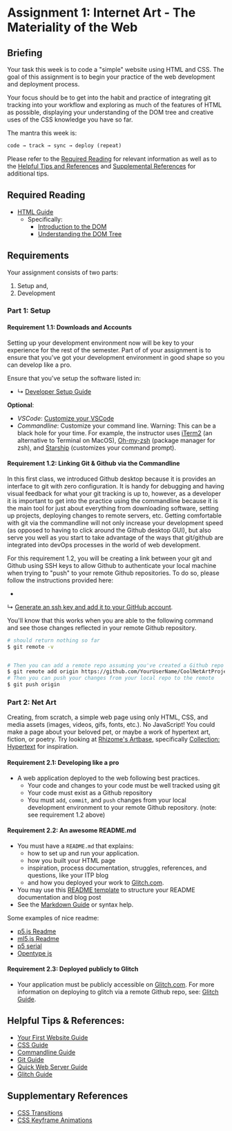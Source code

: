 # Assignment 1: Internet Art - The Materiality of the Web

## Briefing

Your task this week is to code a "simple" website using HTML and CSS. The goal of this assignment is to begin your
practice of the web development and deployment process.

Your focus should be to get into the habit and practice of integrating git tracking into your workflow and exploring as
much of the features of HTML as possible, displaying your understanding of the DOM tree and creative uses of the CSS
knowledge you have so far.

The mantra this week is:

```txt
code → track → sync → deploy (repeat)
```

Please refer to the [Required Reading](#required-reading) for relevant information as well as to
the [Helpful Tips and References](#helpful-tips--references)  and [Supplemental References](#supplementary-references)
for additional tips.

## Required Reading

* [HTML Guide](../guides/html-guide.md)
    * Specifically:
        * [Introduction to the DOM](https://www.taniarascia.com/introduction-to-the-dom/)
        * [Understanding the DOM Tree](https://www.taniarascia.com/understanding-the-dom-tree-and-nodes/)

## Requirements

Your assignment consists of two parts:

1. Setup and,
2. Development

### Part 1: Setup

#### Requirement 1.1: Downloads and Accounts

Setting up your development environment now will be key to your experience for the rest of the semester. Part of of your
assignment is to ensure that you've got your development environment in good shape so you can develop like a pro.

Ensure that you've setup the software listed in:

* ↳ [Developer Setup Guide](../guides/developer-setup-guide.md)

**Optional**:

* *VSCode*: [Customize your VSCode](https://code.visualstudio.com/docs/introvideos/configure)
* *Commandline*: Customize your command line. Warning: This can be a black hole for your time. For example, the
  instructor uses [iTerm2](https://www.iterm2.com/) (an alternative to Terminal on
  MacOS), [Oh-my-zsh](https://ohmyz.sh/) (package manager for zsh), and [Starship](https://starship.rs/) (customizes
  your command prompt).

#### Requirement 1.2: Linking Git & Github via the Commandline

In this first class, we introduced Github desktop because it is provides an interface to git with zero configuration. It
is handy for debugging and having visual feedback for what your git tracking is up to, however, as a developer it is
important to get into the practice using the commandline because it is the main tool for just about everything from
downloading software, setting up projects, deploying changes to remote servers, etc. Getting comfortable with git via
the commandline will not only increase your development speed (as opposed to having to click around the Github desktop
GUI), but also serve you well as you start to take advantage of the ways that git/github are integrated into devOps
processes in the world of web development.

For this requirement 1.2, you will be creating a link between your git and Github using SSH keys to allow Github to
authenticate your local machine when trying to "push" to your remote Github repositories. To do so, please follow the
instructions provided here:

*
↳ [Generate an ssh key and add it to your GitHub account](https://help.github.com/en/github/authenticating-to-github/generating-a-new-ssh-key-and-adding-it-to-the-ssh-agent).

You'll know that this works when you are able to the following command and see those changes reflected in your remote
Github repository.

```sh
# should return nothing so far
$ git remote -v


# Then you can add a remote repo assuming you've created a Github repo
$ git remote add origin https://github.com/YourUserName/CoolNetArtProject
# Then you can push your changes from your local repo to the remote
$ git push origin
```

### Part 2: Net Art

Creating, from scratch, a simple web page using only HTML, CSS, and media assets (images, videos, gifs, fonts, etc.). No
JavaScript! You could make a page about your beloved pet, or maybe a work of hypertext art, fiction, or poetry. Try
looking at [Rhizome's Artbase](https://rhizome.org/art/artbase/),
specifically [Collection: Hypertext](https://rhizome.org/art/artbase/collections/collection-hypertext/) for inspiration.

#### Requirement 2.1: Developing like a pro

* A web application deployed to the web following best practices.
    * Your code and changes to your code must be well tracked using git
    * Your code must exist as a Github repository
    * You must `add`, `commit`, and `push` changes from your local development environment to your remote Github
      repository. (note: see requirement 1.2 above)

#### Requirement 2.2: An awesome README.md

* You must have a `README.md` that explains:
    * how to set up and run your application.
    * how you built your HTML page
    * inspiration, process documentation, struggles, references, and questions, like your ITP blog
    * and how you deployed your work to [Glitch.com](https://glitch.com).
* You may use this [README template](../templates/readme-template.md) to structure your README documentation and blog
  post
* See the [Markdown Guide](../guides/markdown-guide.md) or syntax help.

Some examples of nice readme:

* [p5.js Readme](https://github.com/processing/p5.js)
* [ml5.js Readme](https://github.com/ml5js/ml5-library)
* [p5 serial](https://github.com/p5-serial/p5.serialport)
* [Opentype js](https://github.com/opentypejs/opentype.js/blob/master/README.md)

#### Requirement 2.3: Deployed publicly to Glitch

* Your application must be publicly accessible on [Glitch.com](https://glitch.com). For more information on deploying to
  glitch via a remote Github repo, see: [Glitch Guide](../guides/glitch.md).

## Helpful Tips & References:

* [Your First Website Guide](../guides/your-first-website-guide.md)
* [CSS Guide](../guides/css-guide.md)
* [Commandline Guide](../guides/commandline.md)
* [Git Guide](../guides/git.md)
* [Quick Web Server Guide](../guides/quick-web-servers.md)
* [Glitch Guide](../guides/glitch.md)

## Supplementary References

* [CSS Transitions](https://developer.mozilla.org/en-US/docs/Web/CSS/CSS_Transitions/Using_CSS_transitions)
* [CSS Keyframe Animations](https://www.w3schools.com/css/css3_animations.asp)
